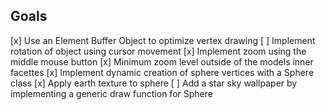 ## Goals

[x] Use an Element Buffer Object to optimize vertex drawing
[ ] Implement rotation of object using cursor movement
[x] Implement zoom using the middle mouse button
[x] Minimum zoom level outside of the models inner facettes
[x] Implement dynamic creation of sphere vertices with a Sphere class
[x] Apply earth texture to sphere
[ ] Add a star sky wallpaper by implementing a generic draw function for Sphere

